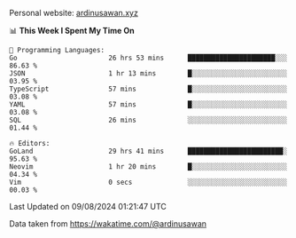 Personal website: [ardinusawan.xyz](https://ardinusawan.xyz)

<!--START_SECTION:waka-->
📊 **This Week I Spent My Time On** 

```text
💬 Programming Languages: 
Go                       26 hrs 53 mins      ██████████████████████░░░   86.63 % 
JSON                     1 hr 13 mins        █░░░░░░░░░░░░░░░░░░░░░░░░   03.95 % 
TypeScript               57 mins             █░░░░░░░░░░░░░░░░░░░░░░░░   03.08 % 
YAML                     57 mins             █░░░░░░░░░░░░░░░░░░░░░░░░   03.08 % 
SQL                      26 mins             ░░░░░░░░░░░░░░░░░░░░░░░░░   01.44 % 

🔥 Editors: 
GoLand                   29 hrs 41 mins      ████████████████████████░   95.63 % 
Neovim                   1 hr 20 mins        █░░░░░░░░░░░░░░░░░░░░░░░░   04.34 % 
Vim                      0 secs              ░░░░░░░░░░░░░░░░░░░░░░░░░   00.03 % 
```


 Last Updated on 09/08/2024 01:21:47 UTC
<!--END_SECTION:waka-->
Data taken from https://wakatime.com/@ardinusawan
